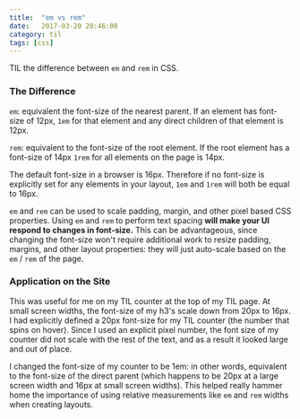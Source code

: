 ```yaml
---
title:  "em vs rem"
date:   2017-03-20 20:46:00
category: til
tags: [css]
---
```


TIL the difference between `em` and `rem` in CSS.

### The Difference

`em`: equivalent the font-size of the nearest parent. If an element has font-size of 12px, `1em` for that element and any direct children of that element is 12px.

`rem`: equivalent to the font-size of the root element. If the root element has a font-size of 14px `1rem` for all elements on the page is 14px.

The default font-size in a browser is 16px. Therefore if no font-size is explicitly set for any elements in your layout, `1em` and `1rem` will both be equal to 16px.

`em` and `rem` can be used to scale padding, margin, and other pixel based CSS properties. Using `em` and `rem` to perform text spacing **will make your UI respond to changes in font-size.** This can be advantageous, since changing the font-size won't require additional work to resize padding, margins, and other layout properties: they will just auto-scale based on the `em` / `rem` of the page.

### Application on the Site

This was useful for me on my TIL counter at the top of my TIL page. At small screen widths, the font-size of my h3's scale down from 20px to 16px. I had explicitly defined a 20px font-size for my TIL counter (the number that spins on hover). Since I used an explicit pixel number, the font size of my counter did not scale with the rest of the text, and as a result it looked large and out of place.

I changed the font-size of my counter to be 1em: in other words, equivalent to the font-size of the direct parent (which happens to be 20px at a large screen width and 16px at small screen widths). This helped really hammer home the importance of using relative measurements like `em` and `rem` widths when creating layouts.

